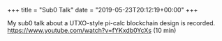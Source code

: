+++
title = "Sub0 Talk"
date = "2019-05-23T20:12:19+00:00"
+++

My sub0 talk about a UTXO-style pi-calc blockchain design is recorded. https://www.youtube.com/watch?v=fYKxdb0YcXs (10 min)
			